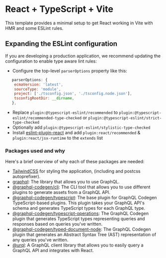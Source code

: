 # React + TypeScript + Vite

This template provides a minimal setup to get React working in Vite with HMR and some ESLint rules.

## Expanding the ESLint configuration

If you are developing a production application, we recommend updating the configuration to enable type aware lint rules:

- Configure the top-level `parserOptions` property like this:

```js
   parserOptions: {
    ecmaVersion: 'latest',
    sourceType: 'module',
    project: ['./tsconfig.json', './tsconfig.node.json'],
    tsconfigRootDir: __dirname,
   },
```

- Replace `plugin:@typescript-eslint/recommended` to `plugin:@typescript-eslint/recommended-type-checked` or `plugin:@typescript-eslint/strict-type-checked`
- Optionally add `plugin:@typescript-eslint/stylistic-type-checked`
- Install [eslint-plugin-react](https://github.com/jsx-eslint/eslint-plugin-react) and add `plugin:react/recommended` & `plugin:react/jsx-runtime` to the `extends` list

### Packages used and why

Here's a brief overview of why each of these packages are needed:

- [TailwindCSS](https://tailwindcss.com/) for styling the application, (including and postcss autoprefixer).
- [graphql](https://www.npmjs.com/package/graphql): The library that allows you to use GraphQL.
- [@graphql-codegen/cli](https://www.graphql-code-generator.com/docs/getting-started/installation): The CLI tool that allows you to use different plugins to generate assets from a GraphQL API.
- [@graphql-codegen/typescript](https://www.graphql-code-generator.com/plugins/typescript/typescript): The base plugin for GraphQL Codegen TypeScript-based plugins. This plugin takes your GraphQL API's schema and generates TypeScript types for each GraphQL type.
- [@graphql-codegen/typescript-operations](https://www.graphql-code-generator.com/plugins/typescript/typescript-operations): The GraphQL Codegen plugin that generates TypeScript types representing queries and responses based on queries you've written.
- [@graphql-codegen/typed-document-node](https://www.graphql-code-generator.com/plugins/typescript/typed-document-node): The GraphQL Codegen plugin that generates an Abstract Syntax Tree (AST) representation of any queries you've written.
- [@urql](https://formidable.com/open-source/urql/docs/): A GraphQL client library that allows you to easily query a GraphQL API and integrates with React.
